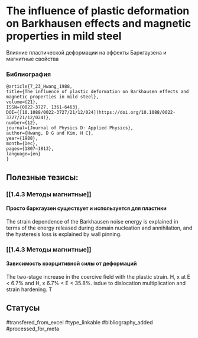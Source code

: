 # The influence of plastic deformation on Barkhausen effects and magnetic properties in mild steel

Влияние пластической деформации на эффекты Баркгаузена и магнитные свойства

### Библиография
```
@article{7_23_Hwang_1988,
title={The influence of plastic deformation on Barkhausen effects and magnetic properties in mild steel},
volume={21},
ISSN={0022-3727, 1361-6463},
DOI={[10.1088/0022-3727/21/12/024](https://doi.org/10.1088/0022-3727/21/12/024)},
number={12},
journal={Journal of Physics D: Applied Physics},
author={Hwang, D G and Kim, H C},
year={1988},
month={Dec},
pages={1807–1813},
language={en}
}
```

## Полезные тезисы:
### [[1.4.3 Методы магнитные]]
#### Просто баркгаузен существует и используется для пластики
The strain dependence
of the Barkhausen noise energy is explained in
terms of the energy released during domain nucleation
and annihilation, and the hysteresis loss is explained by
wall pinning.

### [[1.4.3 Методы магнитные]]
#### Зависимость коэрцитивной силы от деформаций
The two-stage increase in the coercive
field with the plastic strain. H, x at E < 6.7%
and H, x 6.7% < E < 35.8%. isdue to dislocation
multiplication and strain hardening. T

## Статусы
#transfered_from_excel 
#type_linkable 
#bibliography_added
#processed_for_meta
